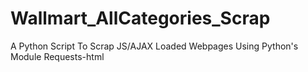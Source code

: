 # Wallmart_AllCategories_Scrap
A Python Script To Scrap JS/AJAX Loaded Webpages Using Python's Module Requests-html
